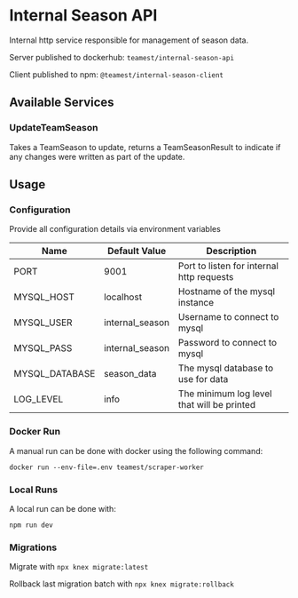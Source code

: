 # Internal Season API

Internal http service responsible for management of season data.

Server published to dockerhub: `teamest/internal-season-api`

Client published to npm: `@teamest/internal-season-client`

## Available Services

### UpdateTeamSeason

Takes a TeamSeason to update, returns a TeamSeasonResult to indicate if any changes were
written as part of the update.

## Usage

### Configuration

Provide all configuration details via environment variables

| Name                     | Default Value                         | Description                                |
| ------------------------ | ------------------------------------- | ------------------------------------------ |
| PORT                     | 9001                                  | Port to listen for internal http requests  |
| MYSQL_HOST               | localhost                             | Hostname of the mysql instance             |
| MYSQL_USER               | internal_season                       | Username to connect to mysql               |
| MYSQL_PASS               | internal_season                       | Password to connect to mysql               |
| MYSQL_DATABASE           | season_data                           | The mysql database to use for data         |
| LOG_LEVEL                | info                                  | The minimum log level that will be printed |

### Docker Run

A manual run can be done with docker using the following command:

`docker run --env-file=.env teamest/scraper-worker`

### Local Runs

A local run can be done with:

`npm run dev`

### Migrations

Migrate with `npx knex migrate:latest`

Rollback last migration batch with `npx knex migrate:rollback`
